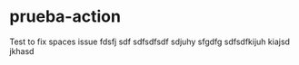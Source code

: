 # prueba-action

Test to fix spaces issue
fdsfj
sdf
sdfsdfsdf
sdjuhy
sfgdfg
sdfsdfkijuh
kiajsd
jkhasd
